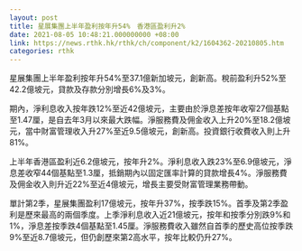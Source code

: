 ```yaml
---
layout: post
title: 星展集團上半年盈利按年升54%　香港區盈利升2%
date: 2021-08-05 10:48:21.000000000 +08:00
link: https://news.rthk.hk/rthk/ch/component/k2/1604362-20210805.htm
categories: rthk
---
```


星展集團上半年盈利按年升54%至37.1億新加坡元，創新高。稅前盈利升52%至42.2億坡元，貸款及存款分別增長6%及3%。

期內，淨利息收入按年跌12%至近42億坡元，主要由於淨息差按年收窄27個基點至1.47厘，是自去年3月以來最大跌幅。淨服務費及佣金收入上升20%至18.2億坡元，當中財富管理收入升27%至近9.5億坡元，創新高。投資銀行收費收入則上升81%。

上半年香港區盈利近6.2億坡元，按年升2%。淨利息收入跌23%至6.9億坡元，淨息差收窄44個基點至1.3厘，抵銷期內以固定匯率計算的貸款增長4%。淨服務費及佣金收入則升近22%至近4億坡元，增長主要受財富管理業務帶動。 

單計第2季，星展集團盈利17億坡元，按年升37%，按季跌15%。首季及第2季盈利是歷來最高的兩個季度。上季淨利息收入近21億坡元，按年和按季分別跌9%和1%，淨息差按季跌4個基點至1.45厘。淨服務費收入雖然自首季的歷史高位按季跌9%至近8.7億坡元，但仍創歷來第2高水平，按年比較仍升27%。
